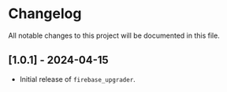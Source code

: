 # Changelog

All notable changes to this project will be documented in this file.

## [1.0.1] - 2024-04-15
- Initial release of `firebase_upgrader`.